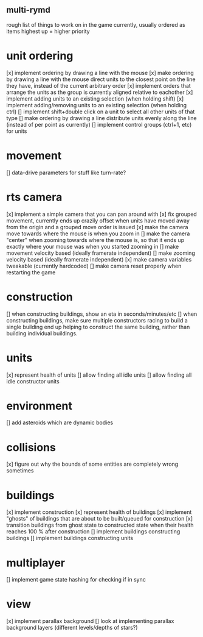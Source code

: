 multi-rymd
--------------
rough list of things to work on in the game currently, usually ordered as items highest up = higher priority

# unit ordering
[x] implement ordering by drawing a line with the mouse
[x] make ordering by drawing a line with the mouse direct units to the closest point on the line they have, instead of the current arbitrary order
[x] implement orders that arrange the units as the group is currently aligned relative to eachother
[x] implement adding units to an existing selection (when holding shift)
[x] implement adding/removing units to an existing selection (when holding ctrl)
[] implement shift+double click on a unit to select all other units of that type
[] make ordering by drawing a line distribute units evenly along the line (instead of per point as currently)
[] implement control groups (ctrl+1, etc) for units

# movement
[] data-drive parameters for stuff like turn-rate?

# rts camera
[x] implement a simple camera that you can pan around with
[x] fix grouped movement, currently ends up crazily offset when units have moved away from the origin and a grouped move order is issued
[x] make the camera move towards where the mouse is when you zoom in
[] make the camera "center" when zooming towards where the mouse is, so that it ends up exactly where your mouse was when you started zooming in
[] make movement velocity based (ideally framerate independent)
[] make zooming velocity based (ideally framerate independent)
[x] make camera variables tweakable (currently hardcoded)
[] make camera reset properly when restarting the game

# construction
[] when constructing buildings, show an eta in seconds/minutes/etc
[] when constructing buildings, make sure multiple constructors racing to build a single building end up helping to construct the same building, rather than building individual buildings.

# units
[x] represent health of units
[] allow finding all idle units
[] allow finding all idle constructor units

# environment
[] add asteroids which are dynamic bodies

# collisions
[x] figure out why the bounds of some entities are completely wrong sometimes

# buildings
[x] implement construction
[x] represent health of buildings
[x] implement "ghosts" of buildings that are about to be built/queued for construction
[x] transition buildings from ghost state to constructed state when their health reaches 100 % after construction
[] implement buildings constructing buildings
[] implement buildings constructing units

# multiplayer
[] implement game state hashing for checking if in sync

# view
[x] implement parallax background
[] look at implementing parallax background layers (different levels/depths of stars?)